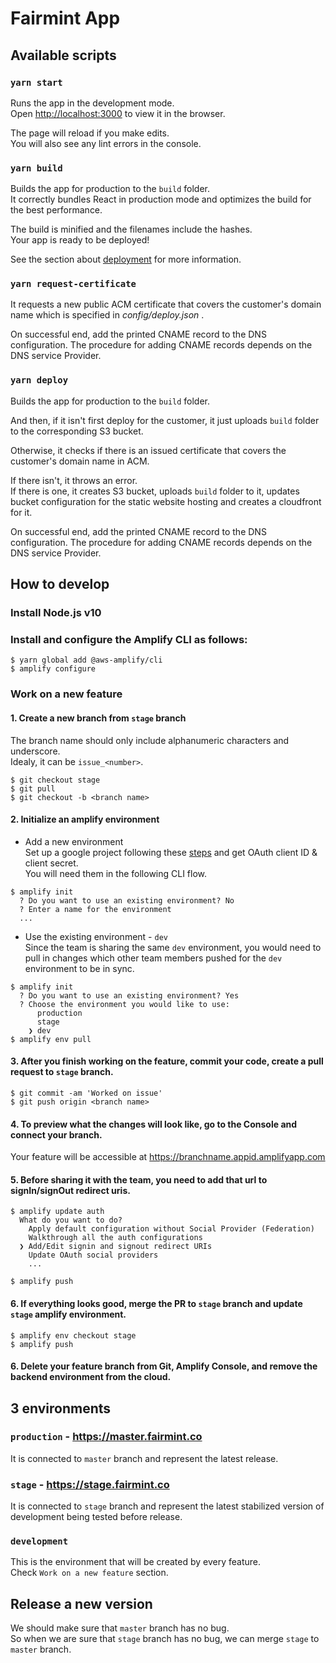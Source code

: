# Fairmint App

## Available scripts

### `yarn start`

Runs the app in the development mode.<br>
Open [http://localhost:3000](http://localhost:3000) to view it in the browser.

The page will reload if you make edits.<br>
You will also see any lint errors in the console.

### `yarn build`

Builds the app for production to the `build` folder.<br>
It correctly bundles React in production mode and optimizes the build for the best performance.

The build is minified and the filenames include the hashes.<br>
Your app is ready to be deployed!

See the section about [deployment](https://facebook.github.io/create-react-app/docs/deployment) for more information.

### `yarn request-certificate`

It requests a new public ACM certificate that covers the customer's domain name which is specified in _config/deploy.json_ . <br>

On successful end, add the printed CNAME record to the DNS configuration. The procedure for adding CNAME records depends on the DNS service Provider.

### `yarn deploy`

Builds the app for production to the `build` folder.<br>

And then, if it isn't first deploy for the customer, it just uploads `build` folder to the corresponding S3 bucket.<br>

Otherwise, it checks if there is an issued certificate that covers the customer's domain name in ACM.<br>

If there isn't, it throws an error.<br>
If there is one, it creates S3 bucket, uploads `build` folder to it, updates bucket configuration for the static website hosting and creates a cloudfront for it.<br>

On successful end, add the printed CNAME record to the DNS configuration. The procedure for adding CNAME records depends on the DNS service Provider.

## How to develop

### Install Node.js v10

### Install and configure the Amplify CLI as follows:
```
$ yarn global add @aws-amplify/cli
$ amplify configure
```

### Work on a new feature

#### 1. Create a new branch from `stage` branch  
The branch name should only include alphanumeric characters and underscore.  
Idealy, it can be `issue_<number>`.
```
$ git checkout stage
$ git pull
$ git checkout -b <branch name>
```

#### 2. Initialize an amplify environment
- Add a new environment  
Set up a google project following these [steps](https://aws-amplify.github.io/docs/js/cognito-hosted-ui-federated-identity#google-sign-in-instructions) and get OAuth client ID & client secret.  
You will need them in the following CLI flow.

```
$ amplify init
  ? Do you want to use an existing environment? No
  ? Enter a name for the environment 
  ...
```

- Use the existing environment - `dev`  
Since the team is sharing the same `dev` environment, you would need to pull in changes which other team members pushed for the `dev` environment to be in sync.
```
$ amplify init
  ? Do you want to use an existing environment? Yes
  ? Choose the environment you would like to use: 
      production
      stage
    ❯ dev 
$ amplify env pull
```

#### 3. After you finish working on the feature, commit your code, create a pull request to `stage` branch.
```
$ git commit -am 'Worked on issue'
$ git push origin <branch name>
```

#### 4. To preview what the changes will look like, go to the Console and connect your branch.  
Your feature will be accessible at https://branchname.appid.amplifyapp.com

#### 5. Before sharing it with the team, you need to add that url to signIn/signOut redirect uris.
```
$ amplify update auth
  What do you want to do? 
    Apply default configuration without Social Provider (Federation) 
    Walkthrough all the auth configurations 
  ❯ Add/Edit signin and signout redirect URIs 
    Update OAuth social providers 
    ...

$ amplify push
```

#### 6. If everything looks good, merge the PR to `stage` branch and update `stage` amplify environment.
```
$ amplify env checkout stage
$ amplify push
```

#### 6. Delete your feature branch from Git, Amplify Console, and remove the backend environment from the cloud.

## 3 environments

### `production` - https://master.fairmint.co
It is connected to `master` branch and represent the latest release.

### `stage` - https://stage.fairmint.co
It is connected to `stage` branch and represent the latest stabilized version of development being tested before release.

### `development`
This is the environment that will be created by every feature.   
Check `Work on a new feature` section.

## Release a new version

We should make sure that `master` branch has no bug.  
So when we are sure that `stage` branch has no bug, we can merge `stage` to `master` branch.
